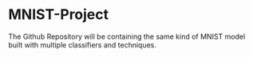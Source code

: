 # MNIST-Project
The Github Repository will be containing the same kind of MNIST model built with multiple classifiers and techniques.

